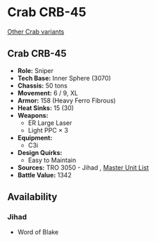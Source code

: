 # Crab CRB-45 

[Other Crab variants](../crab.md) 

## Crab CRB-45 

- **Role:** Sniper 
- **Tech Base:** Inner Sphere (3070) 
- **Chassis:** 50 tons 
- **Movement:** 6 / 9, XL 
- **Armor:** 158 (Heavy Ferro Fibrous) 
- **Heat Sinks:** 15 (30) 
- **Weapons:** 
  - ER Large Laser 
  - Light PPC × 3 
- **Equipment:** 
  - C3i 
- **Design Quirks:** 
  - Easy to Maintain 
- **Sources:** TRO 3050 - Jihad , [Master Unit List](http://masterunitlist.info/Unit/Details/719) 
- **Battle Value:** 1342 

## Availability 

### Jihad 

- Word of Blake 

